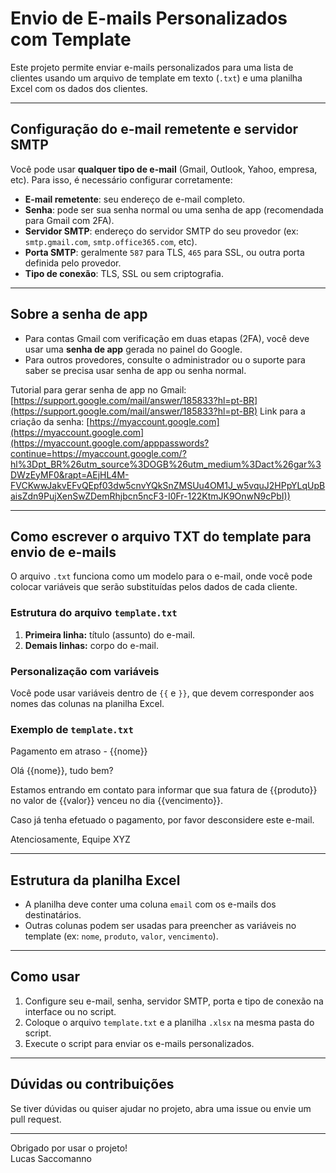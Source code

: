 # Envio de E-mails Personalizados com Template

Este projeto permite enviar e-mails personalizados para uma lista de clientes usando um arquivo de template em texto (`.txt`) e uma planilha Excel com os dados dos clientes.

---

## Configuração do e-mail remetente e servidor SMTP

Você pode usar **qualquer tipo de e-mail** (Gmail, Outlook, Yahoo, empresa, etc). Para isso, é necessário configurar corretamente:

- **E-mail remetente**: seu endereço de e-mail completo.
- **Senha**: pode ser sua senha normal ou uma senha de app (recomendada para Gmail com 2FA).
- **Servidor SMTP**: endereço do servidor SMTP do seu provedor (ex: `smtp.gmail.com`, `smtp.office365.com`, etc).
- **Porta SMTP**: geralmente `587` para TLS, `465` para SSL, ou outra porta definida pelo provedor.
- **Tipo de conexão**: TLS, SSL ou sem criptografia.

---

## Sobre a senha de app

- Para contas Gmail com verificação em duas etapas (2FA), você deve usar uma **senha de app** gerada no painel do Google.  
- Para outros provedores, consulte o administrador ou o suporte para saber se precisa usar senha de app ou senha normal.

Tutorial para gerar senha de app no Gmail:
[https://support.google.com/mail/answer/185833?hl=pt-BR](https://support.google.com/mail/answer/185833?hl=pt-BR)
Link para a criaçâo da senha:
[https://myaccount.google.com](https://myaccount.google.com](https://myaccount.google.com/apppasswords?continue=https://myaccount.google.com/?hl%3Dpt_BR%26utm_source%3DOGB%26utm_medium%3Dact%26gar%3DWzEyMF0&rapt=AEjHL4M-FVCKwwJakvEFvQEpf03dw5cnvYQkSnZMSUu4OM1J_w5vquJ2HPpYLqUpBaisZdn9PujXenSwZDemRhjbcn5ncF3-I0Fr-122KtmJK9OnwN9cPbI))

---

## Como escrever o arquivo TXT do template para envio de e-mails

O arquivo `.txt` funciona como um modelo para o e-mail, onde você pode colocar variáveis que serão substituídas pelos dados de cada cliente.

### Estrutura do arquivo `template.txt`

1. **Primeira linha:** título (assunto) do e-mail.  
2. **Demais linhas:** corpo do e-mail.

### Personalização com variáveis

Você pode usar variáveis dentro de `{{` e `}}`, que devem corresponder aos nomes das colunas na planilha Excel.

### Exemplo de `template.txt`

Pagamento em atraso - {{nome}}

Olá {{nome}}, tudo bem?

Estamos entrando em contato para informar que sua fatura de {{produto}} no valor de {{valor}} venceu no dia {{vencimento}}.

Caso já tenha efetuado o pagamento, por favor desconsidere este e-mail.

Atenciosamente,
Equipe XYZ

---

## Estrutura da planilha Excel

- A planilha deve conter uma coluna `email` com os e-mails dos destinatários.  
- Outras colunas podem ser usadas para preencher as variáveis no template (ex: `nome`, `produto`, `valor`, `vencimento`).

---

## Como usar

1. Configure seu e-mail, senha, servidor SMTP, porta e tipo de conexão na interface ou no script.  
2. Coloque o arquivo `template.txt` e a planilha `.xlsx` na mesma pasta do script.  
3. Execute o script para enviar os e-mails personalizados.

---

## Dúvidas ou contribuições

Se tiver dúvidas ou quiser ajudar no projeto, abra uma issue ou envie um pull request.

---

Obrigado por usar o projeto!  
Lucas Saccomanno
